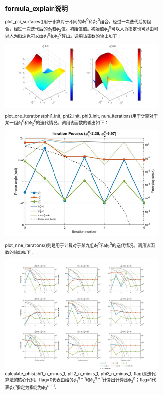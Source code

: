 ## formula_explain说明
plot_phi_surfaces()用于计算对于不同的$\phi_1^0$和$\phi_2^0$组合，经过一次迭代后的组合，经过一次迭代后的$\phi_1$和$\phi_2$值。初始值值。初始值$\phi_3^0$可以人为指定也可以由可以人为指定也可以由$\phi_1^0$和$\phi_2^0$算出。调用该函数的输出如下：

![alt text](surface.jpg)

plot_one_iterations(phi1_init, phi2_init, phi3_init, num_iterations)用于计算对于某一组$\phi_1^0$和$\phi_2^0$的迭代情况。调用该函数的输出如下：

![alt text](<without add pi.jpg>)

plot_nine_iterations()则是用于计算对于某九组$\phi_1^0$和$\phi_2^0$的迭代情况。调用该函数的输出如下：

![alt text](<nine plot.jpg>)
calculate_phis(phi1_n_minus_1, phi2_n_minus_1, phi3_n_minus_1, flag)是迭代算法的核心代码。flag=0代表由给的$\phi_1^{n-1}$和$\phi_2^{n-1}$计算出计算出$\phi_3^{n}$；flag=1代表$\phi_3^{n}$指定为指定为$\phi_3^{n-1}$.
